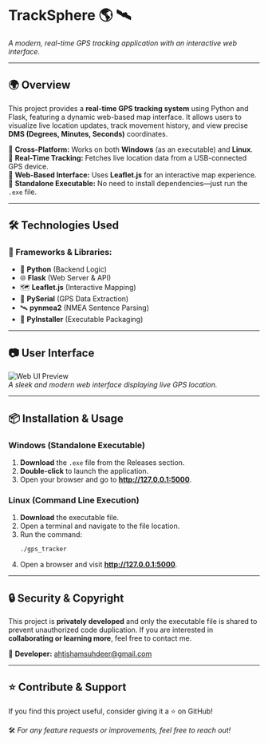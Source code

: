 # TrackSphere 🌎 🛰️

*A modern, real-time GPS tracking application with an interactive web interface.*

---

## 🌍 Overview
This project provides a **real-time GPS tracking system** using Python and Flask, featuring a dynamic web-based map interface. It allows users to visualize live location updates, track movement history, and view precise **DMS (Degrees, Minutes, Seconds)** coordinates.

🔹 **Cross-Platform:** Works on both **Windows** (as an executable) and **Linux**.  
🔹 **Real-Time Tracking:** Fetches live location data from a USB-connected GPS device.  
🔹 **Web-Based Interface:** Uses **Leaflet.js** for an interactive map experience.  
🔹 **Standalone Executable:** No need to install dependencies—just run the `.exe` file.

---

## 🛠️ Technologies Used

### 🔗 Frameworks & Libraries:
- 🐍 **Python** (Backend Logic)
- 🌐 **Flask** (Web Server & API)
- 🗺️ **Leaflet.js** (Interactive Mapping)
- 📡 **PySerial** (GPS Data Extraction)
- 🛰️ **pynmea2** (NMEA Sentence Parsing)
- 🔧 **PyInstaller** (Executable Packaging)

---

## 📷 User Interface
![Web UI Preview](/WebUI)  
*A sleek and modern web interface displaying live GPS location.*

---

## 📦 Installation & Usage
### Windows (Standalone Executable)
1. **Download** the `.exe` file from the Releases section.
2. **Double-click** to launch the application.
3. Open your browser and go to **http://127.0.0.1:5000**.

### Linux (Command Line Execution)
1. **Download** the executable file.
2. Open a terminal and navigate to the file location.
3. Run the command:
   ```bash
   ./gps_tracker
   ```
4. Open a browser and visit **http://127.0.0.1:5000**.

---

## 🔒 Security & Copyright
This project is **privately developed** and only the executable file is shared to prevent unauthorized code duplication. If you are interested in **collaborating or learning more**, feel free to contact me.

📩 **Developer:** [ahtishamsuhdeer@gmail.com](mailto:ahtishamsuhdeer@gmail.com)

---

## ⭐ Contribute & Support
If you find this project useful, consider giving it a ⭐ on GitHub!

🛠️ *For any feature requests or improvements, feel free to reach out!*

